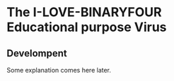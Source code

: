 <h1>The I-LOVE-BINARYFOUR Educational purpose Virus</h1>
<h2>Develompent</h2>

Some explanation comes here later.
